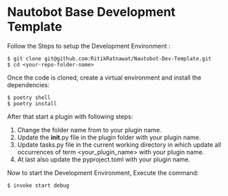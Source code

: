 # Nautobot Base Development Template

Follow the Steps to setup the Development Environment :

```shell
$ git clone git@github.com:RitikRatnawat/Nautobot-Dev-Template.git
$ cd <your-repo-folder-name>
```

Once the code is cloned, create a virtual environment and install the dependencies:

```shell
$ poetry shell
$ poetry install
```

After that start a plugin with following steps:
 1. Change the folder name from <your-plugin-name> to your plugin name.
 2. Update the __init__.py file in the plugin folder with your plugin name.
 3. Update tasks.py file in the current working directory in which update all occurrences of term <your_plugin_name> with your plugin name.
 4. At last also update the pyproject.toml with your plugin name.


Now to start the Development Environment, Execute the command:
```shell
$ invoke start debug
```
